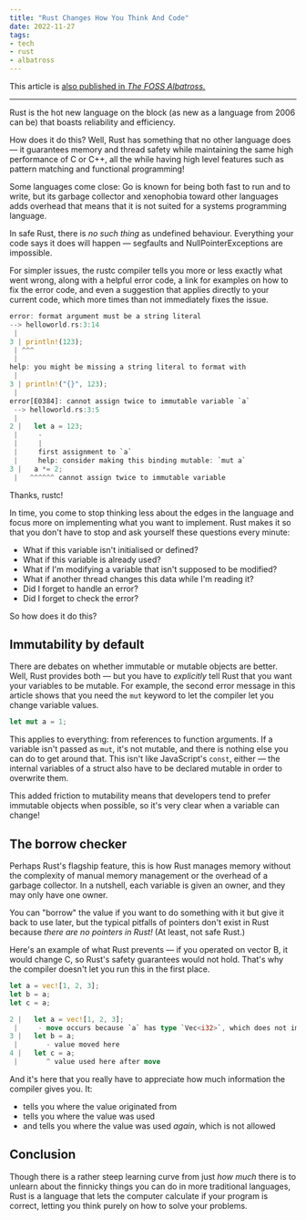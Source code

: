 ```yaml
---
title: "Rust Changes How You Think And Code"
date: 2022-11-27
tags:
- tech
- rust
- albatross
---
```


This article is [also published in *The FOSS Albatross.*](https://medium.com/the-foss-albatross/rust-changes-how-you-think-and-code-2b5ee4d8def2)

---

Rust is the hot new language on the block (as new as a language from 2006 can be) that boasts reliability and efficiency.

How does it do this? Well, Rust has something that no other language does — it guarantees memory and thread safety while maintaining the same high performance of C or C++, all the while having high level features such as pattern matching and functional programming!

Some languages come close: Go is known for being both fast to run and to write, but its garbage collector and xenophobia toward other languages adds overhead that means that it is not suited for a systems programming language.

<!-- more -->

In safe Rust, there is *no such thing* as undefined behaviour. Everything your code says it does will happen — segfaults and NullPointerExceptions are impossible.

For simpler issues, the rustc compiler tells you more or less exactly what went wrong, along with a helpful error code, a link for examples on how to fix the error code, and even a suggestion that applies directly to your current code, which more times than not immediately fixes the issue.

```rust
error: format argument must be a string literal
--> helloworld.rs:3:14
 |
3 | println!(123);
 | ^^^
 |
help: you might be missing a string literal to format with
 |
3 | println!("{}", 123);
 |
error[E0384]: cannot assign twice to immutable variable `a`
 --> helloworld.rs:3:5
 |
2 |   let a = 123;
 |     -
 |     |
 |     first assignment to `a`
 |     help: consider making this binding mutable: `mut a`
3 |   a *= 2;
 |   ^^^^^^ cannot assign twice to immutable variable
```

Thanks, rustc!

In time, you come to stop thinking less about the edges in the language and focus more on implementing what you want to implement. Rust makes it so that you don't have to stop and ask yourself these questions every minute:

- What if this variable isn't initialised or defined?
- What if this variable is already used?
- What if I'm modifying a variable that isn't supposed to be modified?
- What if another thread changes this data while I'm reading it?
- Did I forget to handle an error?
- Did I forget to check the error?

So how does it do this?

## Immutability by default

There are debates on whether immutable or mutable objects are better. Well, Rust provides both — but you have to *explicitly* tell Rust that you want your variables to be mutable. For example, the second error message in this article shows that you need the `mut` keyword to let the compiler let you change variable values.

```rust
let mut a = 1;
```

This applies to everything: from references to function arguments. If a variable isn't passed as `mut`, it's not mutable, and there is nothing else you can do to get around that. This isn't like JavaScript's `const`, either — the internal variables of a struct also have to be declared mutable in order to overwrite them.

This added friction to mutability means that developers tend to prefer immutable objects when possible, so it's very clear when a variable can change!

## The borrow checker

Perhaps Rust's flagship feature, this is how Rust manages memory without the complexity of manual memory management or the overhead of a garbage collector. In a nutshell, each variable is given an owner, and they may only have one owner.

You can "borrow" the value if you want to do something with it but give it back to use later, but the typical pitfalls of pointers don't exist in Rust because *there are no pointers in Rust!* (At least, not safe Rust.)

Here's an example of what Rust prevents — if you operated on vector B, it would change C, so Rust's safety guarantees would not hold. That's why the compiler doesn't let you run this in the first place.

```rust
let a = vec![1, 2, 3];
let b = a;
let c = a;

2 |   let a = vec![1, 2, 3];
 |     - move occurs because `a` has type `Vec<i32>`, which does not implement the `Copy` trait
3 |   let b = a;
 |       - value moved here
4 |   let c = a;
 |       ^ value used here after move
```

And it's here that you really have to appreciate how much information the compiler gives you. It:

- tells you where the value originated from
- tells you where the value was used
- and tells you where the value was used *again*, which is not allowed

## Conclusion

Though there is a rather steep learning curve from just *how much* there is to unlearn about the finnicky things you can do in more traditional languages, Rust is a language that lets the computer calculate if your program is correct, letting you think purely on how to solve your problems.